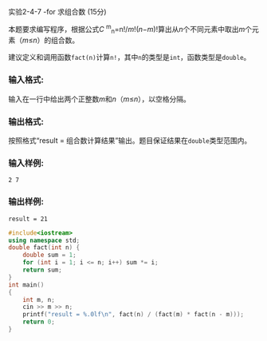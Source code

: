 实验2-4-7 -for 求组合数 (15分)

本题要求编写程序，根据公式*C* <sup>m</sup><sub>n</sub>=n!/*m*!(*n*−*m*)!算出从*n*个不同元素中取出*m*个元素（*m*≤*n*）的组合数。

建议定义和调用函数`fact(n)`计算`n!`，其中`n`的类型是`int`，函数类型是`double`。

### 输入格式:

输入在一行中给出两个正整数*m*和*n*（*m*≤*n*），以空格分隔。

### 输出格式:

按照格式“result = 组合数计算结果”输出。题目保证结果在`double`类型范围内。

### 输入样例:

```in
2 7
```

### 输出样例:

```
result = 21
```



```c++
#include<iostream>
using namespace std;
double fact(int n) {
	double sum = 1;
	for (int i = 1; i <= n; i++) sum *= i;
	return sum;
}
int main()
{
	int m, n;
	cin >> m >> n;
	printf("result = %.0lf\n", fact(n) / (fact(m) * fact(n - m)));
	return 0;
}
```

